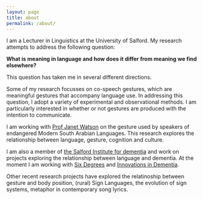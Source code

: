 ```yaml
---
layout: page
title: about
permalink: /about/
---
```

I am a Lecturer in Linguistics at the University of Salford. My research attempts to address the following question: 

__What is meaning in language and how does it differ from meaning we find elsewhere?__ 

This question has taken me in several different directions.

Some of my research focusses on co-speech gestures, which are meaningful gestures that accompany language use. In addressing this question, I adopt a variety of experimental and observational methods. I am particularly interested in whether or not gestures are produced with the intention to communicate.

I am working with [Prof Janet Watson](https://ahc.leeds.ac.uk/languages/staff/151/janet-c-e-watson) on the gesture used by speakers of endangered Modern South Arabian Languages. This research explores the relationship between language, gesture, cognition and culture. 

I am also a member of [the Salford Institute for dementia](https://www.salford.ac.uk/salford-institute-for-dementia) and work on projects exploring the relationship between language and dementia. At the moment I am working with [Six Degrees](http://six-degrees.org.uk/) and [Innovations in Dementia](http://www.innovationsindementia.org.uk/). 

Other recent research projects have explored the relatinoship between gesture and body position, (rural) Sign Languages, the evolution of sign systems, metaphor in contemporary song lyrics.


